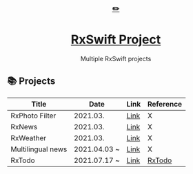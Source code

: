 <div align="center">
    <a href="https://sunggweon.dev/TIL/">
      <h3>✏️</h3>
        <h1>RxSwift Project</h1>
    </a>
  Multiple RxSwift projects
</div>

## 📚 Projects
| Title | Date | Link | Reference | 
|-------|------|------|-----------|
RxPhoto Filter | 2021.03.  | [Link](https://github.com/iosdevted/ios-project/tree/master/RxPhotoFilter) | X |
RxNews | 2021.03.  | [Link](https://github.com/iosdevted/ios-project/tree/master/RxNews) | X |
RxWeather | 2021.03.  | [Link](https://github.com/iosdevted/ios-project/tree/master/RxWeather) | X |
Multilingual news | 2021.04.03 ~  | [Link](https://github.com/iosdevted/multilingual-news) | X |
RxTodo | 2021.07.17 ~  | [Link]() | [RxTodo](https://github.com/devxoul/RxTodo)|
